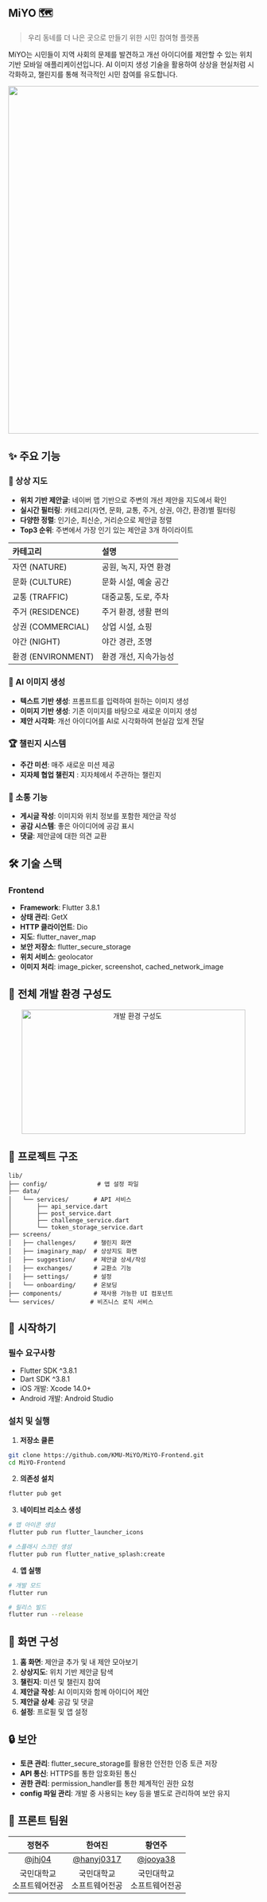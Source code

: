 ## MiYO 🗺️

> 우리 동네를 더 나은 곳으로 만들기 위한 시민 참여형 플랫폼

MiYO는 시민들이 지역 사회의 문제를 발견하고 개선 아이디어를 제안할 수 있는 위치 기반 모바일 애플리케이션입니다. AI 이미지 생성 기술을 활용하여 상상을 현실처럼 시각화하고, 챌린지를 통해 적극적인 시민 참여를 유도합니다.

<p align="center">
  <img width="1242" height="699" alt="github" src="https://github.com/user-attachments/assets/865a9544-c2f7-4f66-9065-b4b71fa0aa9f" />

</p>

## ✨ 주요 기능

### 📍 상상 지도 
- **위치 기반 제안글**: 네이버 맵 기반으로 주변의 개선 제안을 지도에서 확인
- **실시간 필터링**: 카테고리(자연, 문화, 교통, 주거, 상권, 야간, 환경)별 필터링
- **다양한 정렬**: 인기순, 최신순, 거리순으로 제안글 정렬
- **Top3 순위**: 주변에서 가장 인기 있는 제안글 3개 하이라이트


| 카테고리 | 설명 |
|:-------|:------|
| 자연 (NATURE) | 공원, 녹지, 자연 환경 |
| 문화 (CULTURE) | 문화 시설, 예술 공간 |
| 교통 (TRAFFIC) | 대중교통, 도로, 주차 |
| 주거 (RESIDENCE) | 주거 환경, 생활 편의 |
| 상권 (COMMERCIAL) | 상업 시설, 쇼핑 |
| 야간 (NIGHT) | 야간 경관, 조명 |
| 환경 (ENVIRONMENT) | 환경 개선, 지속가능성 |

### 🎨 AI 이미지 생성
- **텍스트 기반 생성**: 프롬프트를 입력하여 원하는 이미지 생성
- **이미지 기반 생성**: 기존 이미지를 바탕으로 새로운 이미지 생성
- **제안 시각화**: 개선 아이디어를 AI로 시각화하여 현실감 있게 전달

### 🏆 챌린지 시스템
- **주간 미션**: 매주 새로운 미션 제공
- **지자체 협업 챌린지** : 지자체에서 주관하는 챌린지

### 💬 소통 기능
- **게시글 작성**: 이미지와 위치 정보를 포함한 제안글 작성
- **공감 시스템**: 좋은 아이디어에 공감 표시
- **댓글**: 제안글에 대한 의견 교환

## 🛠️ 기술 스택

### Frontend
- **Framework**: Flutter 3.8.1
- **상태 관리**: GetX
- **HTTP 클라이언트**: Dio
- **지도**: flutter_naver_map
- **보안 저장소**: flutter_secure_storage
- **위치 서비스**: geolocator
- **이미지 처리**: image_picker, screenshot, cached_network_image

## 📜 전체 개발 환경 구성도
<p align = "center">
<img width="450" height="250" alt="개발 환경 구성도" src="https://github.com/user-attachments/assets/86a88df5-0968-45e5-b1c1-9785a295795c" />
</p>

## 📁 프로젝트 구조

```
lib/
├── config/              # 앱 설정 파일
├── data/
│   └── services/       # API 서비스
│       ├── api_service.dart
│       ├── post_service.dart
│       ├── challenge_service.dart
│       └── token_storage_service.dart
├── screens/
│   ├── challenges/     # 챌린지 화면
│   ├── imaginary_map/  # 상상지도 화면
│   ├── suggestion/     # 제안글 상세/작성
│   ├── exchanges/      # 교환소 기능
│   ├── settings/       # 설정
│   └── onboarding/     # 온보딩
├── components/         # 재사용 가능한 UI 컴포넌트
└── services/          # 비즈니스 로직 서비스
```

## 🚀 시작하기

### 필수 요구사항
- Flutter SDK ^3.8.1
- Dart SDK ^3.8.1
- iOS 개발: Xcode 14.0+
- Android 개발: Android Studio

### 설치 및 실행

1. **저장소 클론**
```bash
git clone https://github.com/KMU-MiYO/MiYO-Frontend.git
cd MiYO-Frontend
```

2. **의존성 설치**
```bash
flutter pub get
```

3. **네이티브 리소스 생성**
```bash
# 앱 아이콘 생성
flutter pub run flutter_launcher_icons

# 스플래시 스크린 생성
flutter pub run flutter_native_splash:create
```

4. **앱 실행**
```bash
# 개발 모드
flutter run

# 릴리스 빌드
flutter run --release
```

## 📱 화면 구성

1. **홈 화면**: 제안글 추가 및 내 제안 모아보기
2. **상상지도**: 위치 기반 제안글 탐색
3. **챌린지**: 미션 및 챌린지 참여
4. **제안글 작성**: AI 이미지와 함께 아이디어 제안
5. **제안글 상세**: 공감 및 댓글
6. **설정**: 프로필 및 앱 설정

## 🔒 보안

- **토큰 관리**: flutter_secure_storage를 활용한 안전한 인증 토큰 저장
- **API 통신**: HTTPS를 통한 암호화된 통신
- **권한 관리**: permission_handler를 통한 체계적인 권한 요청
- **config 파일 관리**: 개발 중 사용되는 key 등을 별도로 관리하여 보안 유지

## 👥 프론트 팀원
| 정현주 | 한여진 | 황연주 |
|:--------:|:--------:|:--------:|
| [@jhj04](https://github.com/jhj04) |  [@hanyj0317](https://github.com/hanyj0317) |[@jooya38](https://github.com/jooya38) |
| 국민대학교<br>소프트웨어전공 | 국민대학교<br>소프트웨어전공 |국민대학교<br>소프트웨어전공 |

